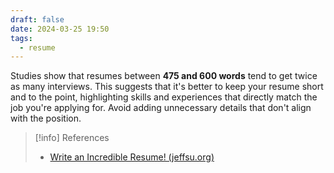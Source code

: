 ```yaml
---
draft: false
date: 2024-03-25 19:50
tags:
  - resume
---
```


Studies show that resumes between **475 and 600 words** tend to get twice as many interviews. This suggests that it's better to keep your resume short and to the point, highlighting skills and experiences that directly match the job you're applying for. Avoid adding unnecessary details that don't align with the position.

> [!info] References
> - [Write an Incredible Resume! (jeffsu.org)](https://www.jeffsu.org/consulting-resume/)
